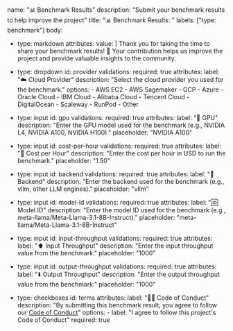 name: "📊 Benchmark Results"
description: "Submit your benchmark results to help improve the project"
title: "📊 Benchmark Results: "
labels: ["type: benchmark"]
body:
  - type: markdown
    attributes:
      value: |
        Thank you for taking the time to share your benchmark results! 🙏 Your contribution helps us improve the project and provide valuable insights to the community.

  - type: dropdown
    id: provider
    validations:
      required: true
    attributes:
      label: "☁️ Cloud Provider"
      description: "Select the cloud provider you used for the benchmark."
      options:
        - AWS EC2
        - AWS Sagemaker
        - GCP
        - Azure
        - Oracle Cloud
        - IBM Cloud
        - Alibaba Cloud
        - Tencent Cloud
        - DigitalOcean
        - Scaleway
        - RunPod
        - Other

  - type: input
    id: gpu
    validations:
      required: true
    attributes:
      label: "💪 GPU"
      description: "Enter the GPU model used for the benchmark (e.g., NVIDIA L4, NVIDIA A100, NVIDIA H100)."
      placeholder: "NVIDIA A100"

  - type: input
    id: cost-per-hour
    validations:
      required: true
    attributes:
      label: "💸 Cost per Hour"
      description: "Enter the cost per hour in USD to run the benchmark."
      placeholder: "1.50"

  - type: input
    id: backend
    validations:
      required: true
    attributes:
      label: "🧠 Backend"
      description: "Enter the backend used for the benchmark (e.g., vllm, other LLM engines)."
      placeholder: "vllm"

  - type: input
    id: model-id
    validations:
      required: true
    attributes:
      label: "🆔 Model ID"
      description: "Enter the model ID used for the benchmark (e.g., meta-llama/Meta-Llama-3.1-8B-Instruct)."
      placeholder: "meta-llama/Meta-Llama-3.1-8B-Instruct"

  - type: input
    id: input-throughput
    validations:
      required: true
    attributes:
      label: "⬆️ Input Throughput"
      description: "Enter the input throughput value from the benchmark."
      placeholder: "1000"

  - type: input
    id: output-throughput
    validations:
      required: true
    attributes:
      label: "⬇️ Output Throughput"
      description: "Enter the output throughput value from the benchmark."
      placeholder: "1000"

  - type: checkboxes
    id: terms
    attributes:
      label: "🧑‍⚖️ Code of Conduct"
      description: "By submitting this benchmark result, you agree to follow our [Code of Conduct](https://github.com/arc53/DocsGPT/blob/main/CODE_OF_CONDUCT.md)"
      options:
        - label: "I agree to follow this project's Code of Conduct"
          required: true